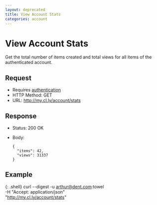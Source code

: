 ```yaml
---
layout: deprecated
title: View Account Stats
categories: account
---
```


# View Account Stats

Get the total number of items created and total views for all items of the authenticated account.


## Request

- Requires [authentication](/usage/#authentication)
- HTTP Method: GET
- URL: http://my.cl.ly/account/stats


## Response

- Status: 200 OK
- Body:

      {
        "items": 42,
        "views": 31337
      }


## Example

{: .shell}
    curl --digest -u arthur@dent.com:towel \
         -H "Accept: application/json" \
         "http://my.cl.ly/account/stats"
